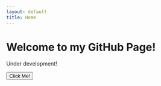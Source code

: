 ```yaml
---
layout: default
title: Home
---
```


# Welcome to my GitHub Page!

Under development!

<button onclick="alert('Yooooooooo!')">Click Me!</button>
